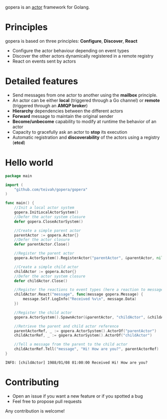 gopera is an [actor](https://en.wikipedia.org/wiki/Actor_model) framework for Golang.

# Principles
gopera is based on three principles: **Configure**, **Discover**, **React**
* Configure the actor behaviour depending on event types
* Discover the other actors dynamically registered in a remote registry
* React on events sent by actors

# Detailed features
* Send messages from one actor to another using the **mailbox** principle.
* An actor can be either **local** (triggered through a Go channel) or **remote** (triggered through an **AMQP broker**)
* **Hierarchy** dependencies between the different actors
* **Forward** message to maintain the original sender
* **Become/unbecome** capability to modify at runtime the behavior of an actor
* Capacity to gracefully ask an actor to **stop** its execution
* Automatic registration and **discoverability** of the actors using a registry (**etcd**)

# Hello world

```go
package main

import (
	"github.com/teivah/gopera/gopera"
)

func main() {
	//Init a local actor system
    gopera.InitLocalActorSystem()
    //Defer the actor system closure
    defer gopera.CloseActorSystem()

    //Create a simple parent actor
    parentActor := gopera.Actor{}
    //Defer the actor closure
    defer parentActor.Close()

    //Register the parent actor
    gopera.ActorSystem().RegisterActor("parentActor", &parentActor, nil)

    //Create a simple child actor
    childActor := gopera.Actor{}
    //Defer the actor system closure
    defer childActor.Close()

    //Register the reactions to event types (here a reaction to message)
    childActor.React("message", func(message gopera.Message) {
        message.Self.LogInfo("Received %v\n", message.Data)
    })

    //Register the child actor
    gopera.ActorSystem().SpawnActor(&parentActor, "childActor", &childActor, nil)

    //Retrieve the parent and child actor reference
    parentActorRef, _ := gopera.ActorSystem().ActorOf("parentActor")
    childActorRef, _ := gopera.ActorSystem().ActorOf("childActor")

    //Tell a message from the parent to the child actor
    childActorRef.Tell("message", "Hi! How are you?", parentActorRef)
}
```

```
INFO: [childActor] 1988/01/08 01:00:00 Received Hi! How are you?
```

# Contributing

* Open an issue if you want a new feature or if you spotted a bug
* Feel free to propose pull requests

Any contribution is welcome!